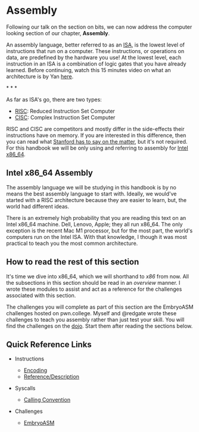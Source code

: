 # Assembly

Following our talk on the section on bits, we can now address the computer
looking section of our chapter, **Assembly**.

An assembly language, better referred to as an [ISA](https://en.wikipedia.org/wiki/Instruction_set_architecture), is the lowest level of instructions that run on a computer. These instructions, or operations on data, are predefined by the hardware you use! At the lowest level, each instruction in an ISA is a combination of logic gates that you have already learned. Before continuing, watch this 15 minutes video on what an architecture is by Yan [here](https://www.youtube.com/watch?v=9jc0eSnrzF4).

\* \* \*

As far as ISA's go, there are two types:
- [RISC](https://en.wikipedia.org/wiki/Reduced_instruction_set_computer): Reduced Instruction Set Computer
- [CISC](https://en.wikipedia.org/wiki/Complex_instruction_set_computer): Complex Instruction Set Computer

RISC and CISC are competitors and mostly differ in the side-effects their instructions have on memory. If you are interested in this difference, then you can read what [Stanford has to say on the matter](https://cs.stanford.edu/people/eroberts/courses/soco/projects/risc/risccisc/), but it's not required. For this handbook we will be only using and referring to assembly for [Intel x86_64](https://en.wikipedia.org/wiki/X86-64).

## Intel x86_64 Assembly

The assembly language we will be studying in this handbook is by no means the best assembly language to start with. Ideally, we would've started with a RISC architecture because they are easier to learn, but, the world had different ideas. 

There is an extremely high probability that you are reading this text on an Intel x86_64 machine. Dell, Lenovo, Apple; they all run x86_64. The only exception is the recent Mac M1 processor, but for the most part, the world's computers run on the Intel ISA. With that knowledge, I though it was most practical to teach you the most common architecture.

## How to read the rest of this section

It's time we dive into x86_64, which we will shorthand to _x86_ from now. All the subsections in this section should be read in an _overview_ manner. I wrote these modules to assist and act as a reference for the challenges associated with this section. 

The challenges you will complete as part of this section are the EmbryoASM challenges hosted on pwn.college. Myself and @redgate wrote these challenges to teach you assembly rather than just test your skill. You will find the challenges on the [dojo](https://pwn.college/computing-101/assembly-crash-course/). Start them after reading the sections below. 


## Quick Reference Links
- Instructions
    - [Encoding](https://defuse.ca/online-x86-assembler.htm)
    - [Reference/Description](https://www.felixcloutier.com/x86/)

- Syscalls
    - [Calling Convention](https://chromium.googlesource.com/chromiumos/docs/+/master/constants/syscalls.md)

- Challenges
    - [EmbryoASM](https://pwn.college/computing-101/assembly-crash-course/)
